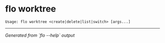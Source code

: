 # flo worktree

```
Usage: flo worktree <create|delete|list|switch> [args...]
```

---
*Generated from \`flo --help\` output*

